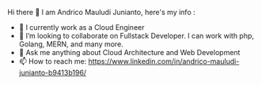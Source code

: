 Hi there 👋
I am Andrico Mauludi Junianto, here's my info :

- 🔭 I currently work as a Cloud Engineer
- 👯 I’m looking to collaborate on Fullstack Developer. I can work with php, Golang, MERN, and many more.
- 💬 Ask me anything about Cloud Architecture and Web Development
- 📫 How to reach me: 
https://www.linkedin.com/in/andrico-mauludi-junianto-b9413b196/

